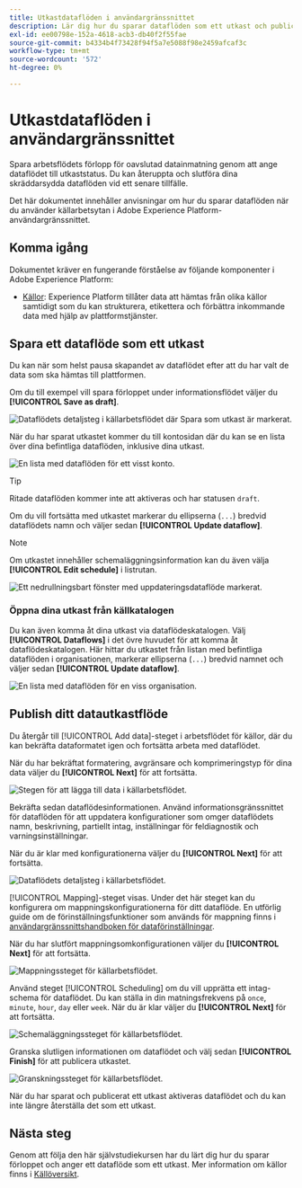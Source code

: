 ```yaml
---
title: Utkastdataflöden i användargränssnittet
description: Lär dig hur du sparar dataflöden som ett utkast och publicerar dem vid ett senare tillfälle när du använder arbetsytan för källor.
exl-id: ee00798e-152a-4618-acb3-db40f2f55fae
source-git-commit: b4334b4f73428f94f5a7e5088f98e2459afcaf3c
workflow-type: tm+mt
source-wordcount: '572'
ht-degree: 0%

---
```


# Utkastdataflöden i användargränssnittet

Spara arbetsflödets förlopp för oavslutad datainmatning genom att ange dataflödet till utkaststatus. Du kan återuppta och slutföra dina skräddarsydda dataflöden vid ett senare tillfälle.

Det här dokumentet innehåller anvisningar om hur du sparar dataflöden när du använder källarbetsytan i Adobe Experience Platform-användargränssnittet.

## Komma igång

Dokumentet kräver en fungerande förståelse av följande komponenter i Adobe Experience Platform:

* [Källor](../../home.md): Experience Platform tillåter data att hämtas från olika källor samtidigt som du kan strukturera, etikettera och förbättra inkommande data med hjälp av plattformstjänster.

## Spara ett dataflöde som ett utkast

Du kan när som helst pausa skapandet av dataflödet efter att du har valt de data som ska hämtas till plattformen.

Om du till exempel vill spara förloppet under informationsflödet väljer du **[!UICONTROL Save as draft]**.

![Dataflödets detaljsteg i källarbetsflödet där Spara som utkast är markerat.](../../images/tutorials/draft/save-as-draft.png)

När du har sparat utkastet kommer du till kontosidan där du kan se en lista över dina befintliga dataflöden, inklusive dina utkast.

![En lista med dataflöden för ett visst konto.](../../images/tutorials/draft/draft-dataflow.png)

>[!TIP]
>
>Ritade dataflöden kommer inte att aktiveras och har statusen `draft`.

Om du vill fortsätta med utkastet markerar du ellipserna (`...`) bredvid dataflödets namn och väljer sedan **[!UICONTROL Update dataflow]**.

>[!NOTE]
>
>Om utkastet innehåller schemaläggningsinformation kan du även välja **[!UICONTROL Edit schedule]** i listrutan.

![Ett nedrullningsbart fönster med uppdateringsdataflöde markerat.](../../images/tutorials/draft/update-dataflow.png)

### Öppna dina utkast från källkatalogen

Du kan även komma åt dina utkast via dataflödeskatalogen. Välj **[!UICONTROL Dataflows]** i det övre huvudet för att komma åt dataflödeskatalogen. Här hittar du utkastet från listan med befintliga dataflöden i organisationen, markerar ellipserna (`...`) bredvid namnet och väljer sedan **[!UICONTROL Update dataflow]**.

![En lista med dataflöden för en viss organisation.](../../images/tutorials/draft/catalog-access.png)

## Publish ditt datautkastflöde

Du återgår till [!UICONTROL Add data]-steget i arbetsflödet för källor, där du kan bekräfta dataformatet igen och fortsätta arbeta med dataflödet.

När du har bekräftat formatering, avgränsare och komprimeringstyp för dina data väljer du **[!UICONTROL Next]** för att fortsätta.

![Stegen för att lägga till data i källarbetsflödet.](../../images/tutorials/draft/select-data.png)

Bekräfta sedan dataflödesinformationen. Använd informationsgränssnittet för dataflöden för att uppdatera konfigurationer som omger dataflödets namn, beskrivning, partiellt intag, inställningar för feldiagnostik och varningsinställningar.

När du är klar med konfigurationerna väljer du **[!UICONTROL Next]** för att fortsätta.

![Dataflödets detaljsteg i källarbetsflödet.](../../images/tutorials/draft/dataflow-detail.png)

[!UICONTROL Mapping]-steget visas. Under det här steget kan du konfigurera om mappningskonfigurationerna för ditt dataflöde. En utförlig guide om de förinställningsfunktioner som används för mappning finns i [användargränssnittshandboken för dataförinställningar](../../../data-prep/ui/mapping.md).

När du har slutfört mappningsomkonfigurationen väljer du **[!UICONTROL Next]** för att fortsätta.

![Mappningssteget för källarbetsflödet.](../../images/tutorials/draft/mapping.png)

Använd steget [!UICONTROL Scheduling] om du vill upprätta ett intag-schema för dataflödet. Du kan ställa in din matningsfrekvens på `once`, `minute`, `hour`, `day` eller `week`. När du är klar väljer du **[!UICONTROL Next]** för att fortsätta.

![Schemaläggningssteget för källarbetsflödet.](../../images/tutorials/draft/scheduling.png)

Granska slutligen informationen om dataflödet och välj sedan **[!UICONTROL Finish]** för att publicera utkastet.

![Granskningssteget för källarbetsflödet.](../../images/tutorials/draft/review.png)

När du har sparat och publicerat ett utkast aktiveras dataflödet och du kan inte längre återställa det som ett utkast.

## Nästa steg

Genom att följa den här självstudiekursen har du lärt dig hur du sparar förloppet och anger ett dataflöde som ett utkast. Mer information om källor finns i [Källöversikt](../../home.md).
